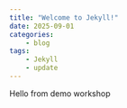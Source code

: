 ```yaml
---
title: "Welcome to Jekyll!"
date: 2025-09-01
categories:
    - blog
tags:
    - Jekyll
    - update
---
```


Hello from demo workshop